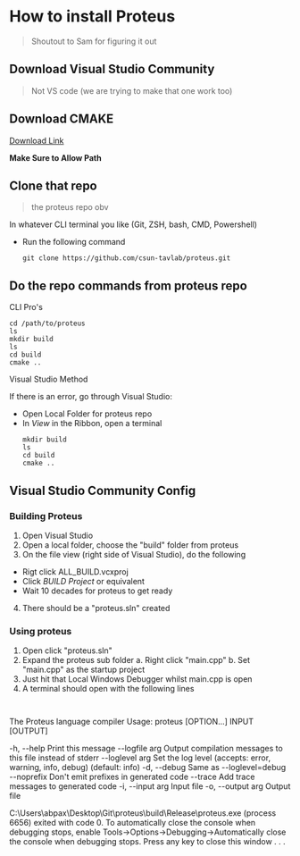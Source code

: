 
# How to install Proteus
> Shoutout to Sam for figuring it out



## Download Visual Studio Community
> Not VS code (we are trying to make that one work too)


## Download CMAKE

[Download Link](https://cmake.org/download/)

__Make Sure to Allow Path__



## Clone that repo
> the proteus repo obv

In whatever CLI terminal you like (Git, ZSH, bash, CMD, Powershell)
  - Run the following command

    ```
    git clone https://github.com/csun-tavlab/proteus.git  
    ```

## Do the repo commands from proteus repo

CLI Pro's

  ```
  cd /path/to/proteus
  ls
  mkdir build
  ls
  cd build
  cmake ..
  ```

Visual Studio Method

  If there is an error, go through Visual Studio:

  - Open Local Folder for proteus repo 
  - In _View_ in the Ribbon, open a terminal
    ```
    mkdir build
    ls
    cd build
    cmake ..
    ```

## Visual Studio Community Config

### Building Proteus

1. Open Visual Studio
2. Open a local folder, choose the "build" folder from proteus
3. On the file view (right side of Visual Studio), do the following
  - Rigt click ALL_BUILD.vcxproj
  - Click _BUILD Project_ or equivalent
  - Wait 10 decades for proteus to get ready
4. There should be a "proteus.sln" created 

### Using proteus

1. Open click "proteus.sln"
2. Expand the proteus sub folder
  a. Right click "main.cpp"
  b. Set "main.cpp" as the startup project
3. Just hit that Local Windows Debugger whilst main.cpp is open
4. A terminal should open with the following lines
   ```
      
The Proteus language compiler
Usage:
  proteus [OPTION...] INPUT [OUTPUT]

  -h, --help          Print this message
      --logfile arg   Output compilation messages to this file instead of
                      stderr
      --loglevel arg  Set the log level (accepts: error, warning, info,
                      debug) (default: info)
  -d, --debug         Same as --loglevel=debug
      --noprefix      Don't emit prefixes in generated code
      --trace         Add trace messages to generated code
  -i, --input arg     Input file
  -o, --output arg    Output file

C:\Users\abpax\Desktop\Git\proteus\build\Release\proteus.exe (process 6656) exited with code 0.
To automatically close the console when debugging stops, enable Tools->Options->Debugging->Automatically close the console when debugging stops.
Press any key to close this window . . .   
   ```

    
  

  
